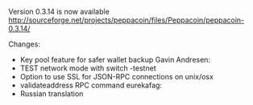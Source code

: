Version 0.3.14 is now available
http://sourceforge.net/projects/peppacoin/files/Peppacoin/peppacoin-0.3.14/

Changes:
* Key pool feature for safer wallet backup
Gavin Andresen:
* TEST network mode with switch -testnet
* Option to use SSL for JSON-RPC connections on unix/osx
* validateaddress RPC command
eurekafag:
* Russian translation
